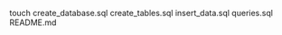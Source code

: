 touch create_database.sql 
create_tables.sql 
insert_data.sql 
queries.sql 
README.md

<!---
SherylMartinez11/SherylMartinez11 is a ✨ special ✨ repository because its `README.md` (this file) appears on your GitHub profile.
You can click the Preview link to take a look at your changes.
--->
